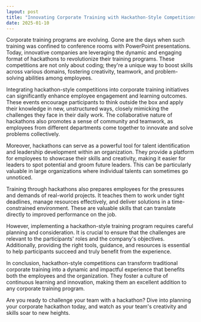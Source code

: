 ```yaml
---
layout: post
title: "Innovating Corporate Training with Hackathon-Style Competitions"
date: 2025-01-10
---
```


<p class="intro"><span class="dropcap">C</span>orporate training programs are evolving. Gone are the days when such training was confined to conference rooms with PowerPoint presentations. Today, innovative companies are leveraging the dynamic and engaging format of hackathons to revolutionize their training programs. These competitions are not only about coding; they're a unique way to boost skills across various domains, fostering creativity, teamwork, and problem-solving abilities among employees.
</p>

Integrating hackathon-style competitions into corporate training initiatives can significantly enhance employee engagement and learning outcomes. These events encourage participants to think outside the box and apply their knowledge in new, unstructured ways, closely mimicking the challenges they face in their daily work. The collaborative nature of hackathons also promotes a sense of community and teamwork, as employees from different departments come together to innovate and solve problems collectively.

Moreover, hackathons can serve as a powerful tool for talent identification and leadership development within an organization. They provide a platform for employees to showcase their skills and creativity, making it easier for leaders to spot potential and groom future leaders. This can be particularly valuable in large organizations where individual talents can sometimes go unnoticed.

Training through hackathons also prepares employees for the pressures and demands of real-world projects. It teaches them to work under tight deadlines, manage resources effectively, and deliver solutions in a time-constrained environment. These are valuable skills that can translate directly to improved performance on the job.

However, implementing a hackathon-style training program requires careful planning and consideration. It is crucial to ensure that the challenges are relevant to the participants' roles and the company's objectives. Additionally, providing the right tools, guidance, and resources is essential to help participants succeed and truly benefit from the experience.

In conclusion, hackathon-style competitions can transform traditional corporate training into a dynamic and impactful experience that benefits both the employees and the organization. They foster a culture of continuous learning and innovation, making them an excellent addition to any corporate training program.

Are you ready to challenge your team with a hackathon? Dive into planning your corporate hackathon today, and watch as your team's creativity and skills soar to new heights.
